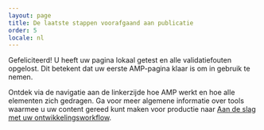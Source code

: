 ```yaml
---
layout: page
title: De laatste stappen voorafgaand aan publicatie
order: 5
locale: nl
---
```


Gefeliciteerd! U heeft uw pagina lokaal getest en alle validatiefouten opgelost. Dit betekent dat uw eerste AMP-pagina klaar is om in gebruik te nemen.

Ontdek via de navigatie aan de linkerzijde hoe AMP werkt en hoe alle elementen zich gedragen. Ga voor meer algemene informatie over tools waarmee u uw content gereed kunt maken voor productie naar [Aan de slag met uw ontwikkelingsworkflow](https://developers.google.com/web/tools/setup/).
